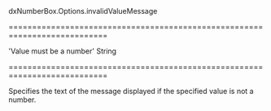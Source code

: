 <!--id-->dxNumberBox.Options.invalidValueMessage<!--/id-->
===========================================================================
<!--default-->'Value must be a number'<!--/default-->
<!--type-->String<!--/type-->
===========================================================================

<!--shortDescription-->
Specifies the text of the message displayed if the specified value is not a number.
<!--/shortDescription-->

<!--fullDescription-->

<!--/fullDescription-->